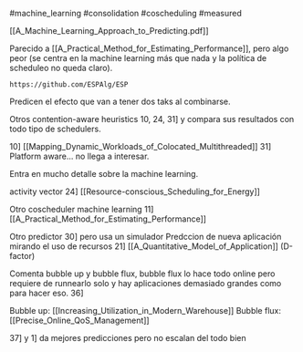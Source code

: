 #machine_learning 
#consolidation 
#coscheduling 
#measured 

[[A_Machine_Learning_Approach_to_Predicting.pdf]]

Parecido a [[A_Practical_Method_for_Estimating_Performance]], pero algo peor (se centra en la machine learning más que nada y la política de scheduleo no queda claro).

	https://github.com/ESPAlg/ESP

Predicen el efecto que van a tener dos taks al combinarse.

Otros contention-aware heuristics 10, 24, 31] y compara sus resultados con todo tipo de schedulers.


10] [[Mapping_Dynamic_Workloads_of_Colocated_Multithreaded]]
31] Platform aware... no llega a interesar.


Entra en mucho detalle sobre la machine learning.

activity vector 24] [[Resource-conscious_Scheduling_for_Energy]]


Otro coscheduler machine learning 11] [[A_Practical_Method_for_Estimating_Performance]]

Otro predictor 30] pero usa un simulador
Predccion de nueva aplicación mirando el uso de recursos 21]
[[A_Quantitative_Model_of_Application]] (D-factor)

Comenta bubble up y bubble flux, bubble flux lo hace todo online pero requiere de runnearlo solo y hay aplicaciones demasiado grandes como para hacer eso. 36]

Bubble up: [[Increasing_Utilization_in_Modern_Warehouse]]
Bubble flux: [[Precise_Online_QoS_Management]]


37] y 1] da mejores predicciones pero no escalan del todo bien